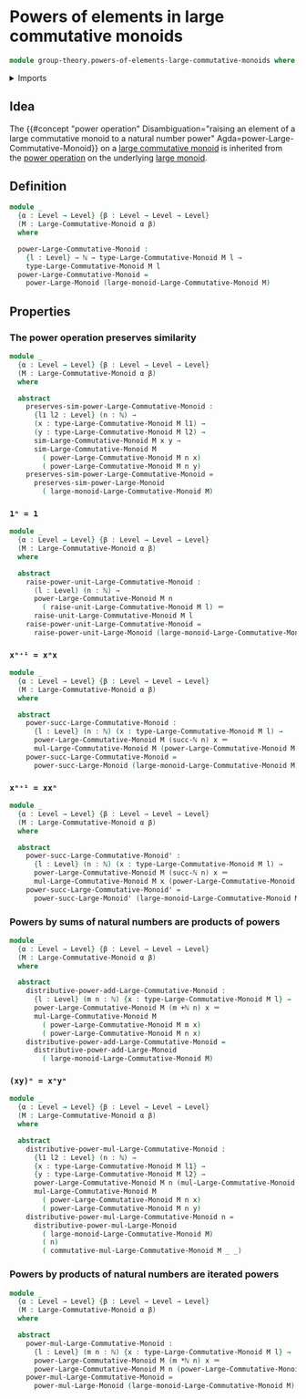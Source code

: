 # Powers of elements in large commutative monoids

```agda
module group-theory.powers-of-elements-large-commutative-monoids where
```

<details><summary>Imports</summary>

```agda
open import elementary-number-theory.addition-natural-numbers
open import elementary-number-theory.multiplication-natural-numbers
open import elementary-number-theory.natural-numbers

open import foundation.identity-types
open import foundation.universe-levels

open import group-theory.large-commutative-monoids
open import group-theory.powers-of-elements-large-monoids
```

</details>

## Idea

The
{{#concept "power operation" Disambiguation="raising an element of a large commutative monoid to a natural number power" Agda=power-Large-Commutative-Monoid}}
on a [large commutative monoid](group-theory.large-commutative-monoids.md) is
inherited from the
[power operation](group-theory.powers-of-elements-large-monoids.md) on the
underlying [large monoid](group-theory.large-monoids.md).

## Definition

```agda
module _
  {α : Level → Level} {β : Level → Level → Level}
  (M : Large-Commutative-Monoid α β)
  where

  power-Large-Commutative-Monoid :
    {l : Level} → ℕ → type-Large-Commutative-Monoid M l →
    type-Large-Commutative-Monoid M l
  power-Large-Commutative-Monoid =
    power-Large-Monoid (large-monoid-Large-Commutative-Monoid M)
```

## Properties

### The power operation preserves similarity

```agda
module _
  {α : Level → Level} {β : Level → Level → Level}
  (M : Large-Commutative-Monoid α β)
  where

  abstract
    preserves-sim-power-Large-Commutative-Monoid :
      {l1 l2 : Level} (n : ℕ) →
      (x : type-Large-Commutative-Monoid M l1) →
      (y : type-Large-Commutative-Monoid M l2) →
      sim-Large-Commutative-Monoid M x y →
      sim-Large-Commutative-Monoid M
        ( power-Large-Commutative-Monoid M n x)
        ( power-Large-Commutative-Monoid M n y)
    preserves-sim-power-Large-Commutative-Monoid =
      preserves-sim-power-Large-Monoid
        ( large-monoid-Large-Commutative-Monoid M)
```

### `1ⁿ = 1`

```agda
module _
  {α : Level → Level} {β : Level → Level → Level}
  (M : Large-Commutative-Monoid α β)
  where

  abstract
    raise-power-unit-Large-Commutative-Monoid :
      (l : Level) (n : ℕ) →
      power-Large-Commutative-Monoid M n
        ( raise-unit-Large-Commutative-Monoid M l) ＝
      raise-unit-Large-Commutative-Monoid M l
    raise-power-unit-Large-Commutative-Monoid =
      raise-power-unit-Large-Monoid (large-monoid-Large-Commutative-Monoid M)
```

### `xⁿ⁺¹ = xⁿx`

```agda
module _
  {α : Level → Level} {β : Level → Level → Level}
  (M : Large-Commutative-Monoid α β)
  where

  abstract
    power-succ-Large-Commutative-Monoid :
      {l : Level} (n : ℕ) (x : type-Large-Commutative-Monoid M l) →
      power-Large-Commutative-Monoid M (succ-ℕ n) x ＝
      mul-Large-Commutative-Monoid M (power-Large-Commutative-Monoid M n x) x
    power-succ-Large-Commutative-Monoid =
      power-succ-Large-Monoid (large-monoid-Large-Commutative-Monoid M)
```

### `xⁿ⁺¹ = xxⁿ`

```agda
module _
  {α : Level → Level} {β : Level → Level → Level}
  (M : Large-Commutative-Monoid α β)
  where

  abstract
    power-succ-Large-Commutative-Monoid' :
      {l : Level} (n : ℕ) (x : type-Large-Commutative-Monoid M l) →
      power-Large-Commutative-Monoid M (succ-ℕ n) x ＝
      mul-Large-Commutative-Monoid M x (power-Large-Commutative-Monoid M n x)
    power-succ-Large-Commutative-Monoid' =
      power-succ-Large-Monoid' (large-monoid-Large-Commutative-Monoid M)
```

### Powers by sums of natural numbers are products of powers

```agda
module _
  {α : Level → Level} {β : Level → Level → Level}
  (M : Large-Commutative-Monoid α β)
  where

  abstract
    distributive-power-add-Large-Commutative-Monoid :
      {l : Level} (m n : ℕ) {x : type-Large-Commutative-Monoid M l} →
      power-Large-Commutative-Monoid M (m +ℕ n) x ＝
      mul-Large-Commutative-Monoid M
        ( power-Large-Commutative-Monoid M m x)
        ( power-Large-Commutative-Monoid M n x)
    distributive-power-add-Large-Commutative-Monoid =
      distributive-power-add-Large-Monoid
        ( large-monoid-Large-Commutative-Monoid M)
```

### `(xy)ⁿ = xⁿyⁿ`

```agda
module _
  {α : Level → Level} {β : Level → Level → Level}
  (M : Large-Commutative-Monoid α β)
  where

  abstract
    distributive-power-mul-Large-Commutative-Monoid :
      {l1 l2 : Level} (n : ℕ) →
      {x : type-Large-Commutative-Monoid M l1} →
      {y : type-Large-Commutative-Monoid M l2} →
      power-Large-Commutative-Monoid M n (mul-Large-Commutative-Monoid M x y) ＝
      mul-Large-Commutative-Monoid M
        ( power-Large-Commutative-Monoid M n x)
        ( power-Large-Commutative-Monoid M n y)
    distributive-power-mul-Large-Commutative-Monoid n =
      distributive-power-mul-Large-Monoid
        ( large-monoid-Large-Commutative-Monoid M)
        ( n)
        ( commutative-mul-Large-Commutative-Monoid M _ _)
```

### Powers by products of natural numbers are iterated powers

```agda
module _
  {α : Level → Level} {β : Level → Level → Level}
  (M : Large-Commutative-Monoid α β)
  where

  abstract
    power-mul-Large-Commutative-Monoid :
      {l : Level} (m n : ℕ) {x : type-Large-Commutative-Monoid M l} →
      power-Large-Commutative-Monoid M (m *ℕ n) x ＝
      power-Large-Commutative-Monoid M n (power-Large-Commutative-Monoid M m x)
    power-mul-Large-Commutative-Monoid =
      power-mul-Large-Monoid (large-monoid-Large-Commutative-Monoid M)
```
